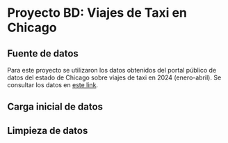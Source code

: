 # Proyecto BD: Viajes de Taxi en Chicago

## Fuente de datos
Para este proyecto se utilizaron los datos obtenidos del portal público de datos del estado de Chicago sobre viajes de taxi en 2024 (enero-abril). Se consultar los datos en [este link](https://data.cityofchicago.org/Transportation/Taxi-Trips-2024-/ajtu-isnz/about_data).

## Carga inicial de datos


## Limpieza de datos

